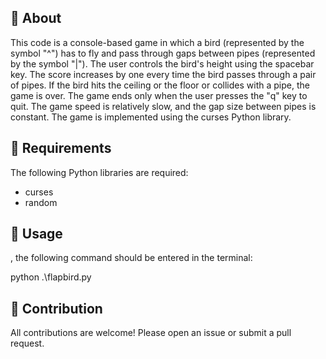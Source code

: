 ## :space_invader: About

This code is a console-based game in which a bird (represented by the symbol "^") has to fly and pass through gaps between pipes (represented by the symbol "|"). The user controls the bird's height using the spacebar key. The score increases by one every time the bird passes through a pair of pipes. If the bird hits the ceiling or the floor or collides with a pipe, the game is over. The game ends only when the user presses the "q" key to quit. The game speed is relatively slow, and the gap size between pipes is constant. The game is implemented using the curses Python library.

## :wrench: Requirements

The following Python libraries are required:

- curses
- random


## :runner:  Usage

, the following command should be entered in the terminal:
 
 python .\flapbird.py

## :raising_hand: Contribution

All contributions are welcome! Please open an issue or submit a pull request.

